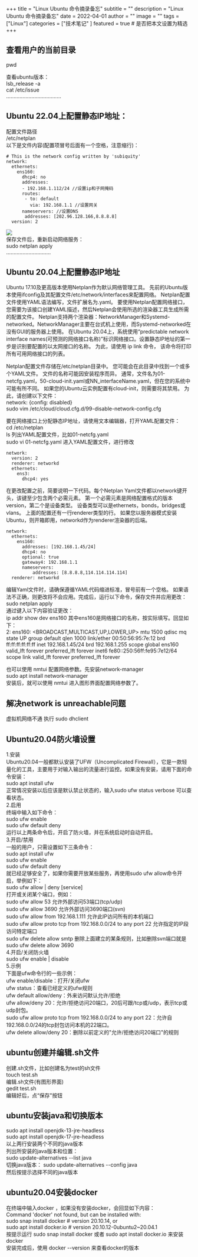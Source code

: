 +++
title = "Linux Ubuntu 命令摘录备忘"
subtitle = ""
description = "Linux Ubuntu 命令摘录备忘"
date = 2022-04-01
author = ""
image = ""
tags =  ["Linux"]
categories = ["技术笔记" ]
featured = true # 是否把本文设置为精选
+++

## 查看用户的当前目录  
pwd

查看ubuntu版本：  
lsb_release -a  
cat /etc/issue  
.....................................  
## Ubuntu 22.04上配置静态IP地址：
配置文件路径  
/etc/netplan  
以下是文件内容(配置项冒号后面有一个空格，注意缩行)：  
```
# This is the network config written by 'subiquity'  
network:  
  ethernets:  
    ens160:  
      dhcp4: no  
      addresses:  
      - 192.168.1.112/24 //设置ip和子网掩码  
      routes:  
       - to: default  
         via: 192.168.1.1 //设置网关  
      nameservers: //设置DNS  
       addresses: [202.96.128.166,8.8.8.8]  
  version: 2  
```
![](https://cdn.staticaly.com/gh/freefish100/pics@main/img/ubuntu_2204_setip_2022112101.jpg)  
保存文件后，重新启动网络服务：  
sudo netplan apply  
..............................  
## Ubuntu 20.04上配置静态IP地址
Ubuntu 17.10及更高版本使用Netplan作为默认网络管理工具。 先前的Ubuntu版本使用ifconfig及其配置文件/etc/network/interfaces来配置网络。
Netplan配置文件使用YAML语法编写，文件扩展名为.yaml。 要使用Netplan配置网络接口，您需要为该接口创建YAML描述，然后Netplan会使用所选的渲染器工具生成所需的配置文件。
Netplan支持两个渲染器：NetworkManager和Systemd-networked。NetworkManager主要在台式机上使用，而Systemd-networked在没有GUI的服务器上使用。
在Ubuntu 20.04上，系统使用“predictable network interface names(可预测的网络接口名称)”标识网络接口。设置静态IP地址的第一步是识别要配置的以太网接口的名称。 为此，请使用 ip link 命令，
该命令将打印所有可用网络接口的列表。

Netplan配置文件存储在/etc/netplan目录中。 您可能会在此目录中找到一个或多个YAML文件。 文件的名称可能因安装程序而异。 通常，文件名为01-netcfg.yaml，50-cloud-init.yaml或NN_interfaceName.yaml，但在您的系统中可能有所不同。
如果您的Ubuntu云实例配置有cloud-init，则需要将其禁用。 为此，请创建以下文件：  
network: {config: disabled}  
sudo vim /etc/cloud/cloud.cfg.d/99-disable-network-config.cfg

要在网络接口上分配静态IP地址，请使用文本编辑器，打开YAML配置文件：  
cd /etc/netplan  
ls 列出YAML配置文件，比如01-netcfg.yaml  
sudo vi 01-netcfg.yaml 进入YAML配置文件，进行修改
```
network:  
  version: 2  
  renderer: networkd  
  ethernets:  
    ens3:  
      dhcp4: yes  
```
在更改配置之前，简要说明一下代码。每个Netplan Yaml文件都以network键开头，该键至少包含两个必需元素。 第一个必需元素是网络配置格式的版本version，第二个是设备类型。 设备类型可以是ethernets，bonds，bridges或vlans。
上面的配置还有一行renderer类型的行。 如果您以服务器模式安装Ubuntu，则开箱即用，networkd作为renderer渲染器的后端。
```
network:
  ethernets:
    ens160:
      addresses: [192.168.1.45/24]
      dhcp4: no
      optional: true
      gateway4: 192.168.1.1
      nameservers:
          addresses: [8.8.8.8,114.114.114.114]
  renderer: networkd
```
编辑Yaml文件时，请确保遵循YAML代码缩进标准，冒号前有一个空格。 如果语法不正确，则更改将不会应用。完成后，运行以下命令，保存文件并应用更改：
sudo netplan apply  
通过键入以下内容验证更改：  
ip addr show dev ens160   其中ens160是网络接口的名称，按实际填写。回显如下：  
2: ens160: <BROADCAST,MULTICAST,UP,LOWER_UP> mtu 1500 qdisc mq state UP group default qlen 1000
    link/ether 00:50:56:95:7e:12 brd ff:ff:ff:ff:ff:ff
    inet 192.168.1.45/24 brd 192.168.1.255 scope global ens160
       valid_lft forever preferred_lft forever
    inet6 fe80::250:56ff:fe95:7e12/64 scope link 
       valid_lft forever preferred_lft forever

也可以使用 nmtui 配置网络参数。先安装network-manager  
sudo apt install network-manager  
安装后，就可以使用 nmtui 进入图形界面配置网络参数了。

## 解决network is unreachable问题
虚拟机网络不通
执行 sudo dhclient

## Ubuntu20.04防火墙设置
1.安装  
Ubuntu20.04一般都默认安装了UFW（Uncomplicated Firewall），它是一款轻量化的工具，主要用于对输入输出的流量进行监控。如果没有安装，请用下面的命令安装：  
sudo apt install ufw  
正常情况安装以后应该是默认禁止状态的，输入sudo ufw status verbose 可以查看状态。  
2.启用  
终端中输入如下命令：  
sudo ufw enable  
sudo ufw default deny  
运行以上两条命令后，开启了防火墙，并在系统启动时自动开启。  
3.开启/禁用  
一般的用户，只需设置如下三条命令：  
sudo apt install ufw  
sudo ufw enable  
sudo ufw default deny  
就已经足够安全了，如果你需要开放某些服务，再使用sudo ufw allow命令开启，举例如下：  
sudo ufw allow | deny [service]  
打开或关闭某个端口，例如：  
sudo ufw allow 53 允许外部访问53端口(tcp/udp)  
sudo ufw allow 3690 允许外部访问3690端口(svn)  
sudo ufw allow from 192.168.1.111 允许此IP访问所有的本机端口  
sudo ufw allow proto tcp from 192.168.0.0/24 to any port 22 允许指定的IP段访问特定端口  
sudo ufw delete allow smtp 删除上面建立的某条规则，比如删除svn端口就是 sudo ufw delete allow 3690  
4.开启/关闭防火墙  
sudo ufw enable | disable  
5.示例  
下面是ufw命令行的一些示例：  
ufw enable/disable：打开/关闭ufw  
ufw status：查看已经定义的ufw规则  
ufw default allow/deny：外来访问默认允许/拒绝  
ufw allow/deny 20：允许/拒绝访问20端口，20后可跟/tcp或/udp，表示tcp或udp封包。  
sudo ufw allow proto tcp from 192.168.0.0/24 to any port 22：允许自192.168.0.0/24的tcp封包访问本机的22端口。  
ufw delete allow/deny 20：删除以前定义的"允许/拒绝访问20端口"的规则

## ubuntu创建并编辑.sh文件  
创建.sh文件，比如创建名为test的sh文件  
touch test.sh  
编辑.sh文件(有图形界面)  
gedit test.sh  
编辑好后，点“保存"按钮

## ubuntu安装java和切换版本
sudo apt install openjdk-13-jre-headless  
sudo apt install openjdk-17-jre-headless  
以上两行安装两个不同的java版本  
列出所安装的java版本和位置：  
sudo update-alternatives --list java  
切换java版本：
sudo update-alternatives --config java  
然后按提示选择不同的java版本

## ubuntu20.04安装docker  
在终端中输入docker ，如果没有安装docker，会回显如下内容：  
Command 'docker' not found, but can be installed with:  
sudo snap install docker     # version 20.10.14, or  
sudo apt  install docker.io   # version 20.10.12-0ubuntu2~20.04.1  
按提示运行 sudo snap install docker 或者 sudo apt  install docker.io 来安装docker  
安装完成后，使用 docker --version 来查看docker的版本


